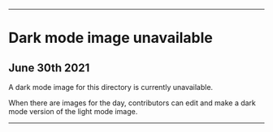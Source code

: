 
***
 
# Dark mode image unavailable

## June 30th 2021

A dark mode image for this directory is currently unavailable.

When there are images for the day, contributors can edit and make a dark mode version of the light mode image.

***
